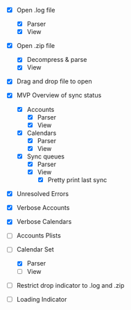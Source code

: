 - [x] Open .log file
    - [x] Parser
    - [x] View
- [x] Open .zip file
    - [x] Decompress & parse
    - [x] View
- [x] Drag and drop file to open
- [x] MVP Overview of sync status
    - [x] Accounts
        - [x] Parser
        - [x] View
    - [x] Calendars
        - [x] Parser
        - [x] View
    - [x] Sync queues
        - [x] Parser
        - [x] View
            - [x] Pretty print last sync
- [x] Unresolved Errors
- [x] Verbose Accounts
- [x] Verbose Calendars
- [ ] Accounts Plists
- [ ] Calendar Set
    - [x] Parser
    - [ ] View
- [ ] Restrict drop indicator to .log and .zip
- [ ] Loading Indicator

